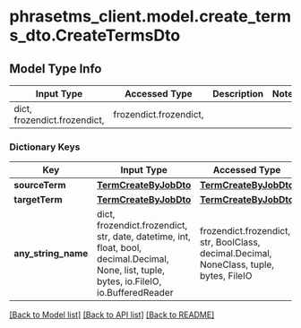 # phrasetms_client.model.create_terms_dto.CreateTermsDto

## Model Type Info

| Input Type                   | Accessed Type          | Description | Notes |
| ---------------------------- | ---------------------- | ----------- | ----- |
| dict, frozendict.frozendict, | frozendict.frozendict, |             |

### Dictionary Keys

| Key                 | Input Type                                                                                                                                  | Accessed Type                                                                           | Description                                                        | Notes      |
| ------------------- | ------------------------------------------------------------------------------------------------------------------------------------------- | --------------------------------------------------------------------------------------- | ------------------------------------------------------------------ | ---------- |
| **sourceTerm**      | [**TermCreateByJobDto**](TermCreateByJobDto.md)                                                                                             | [**TermCreateByJobDto**](TermCreateByJobDto.md)                                         |                                                                    |
| **targetTerm**      | [**TermCreateByJobDto**](TermCreateByJobDto.md)                                                                                             | [**TermCreateByJobDto**](TermCreateByJobDto.md)                                         |                                                                    |
| **any_string_name** | dict, frozendict.frozendict, str, date, datetime, int, float, bool, decimal.Decimal, None, list, tuple, bytes, io.FileIO, io.BufferedReader | frozendict.frozendict, str, BoolClass, decimal.Decimal, NoneClass, tuple, bytes, FileIO | any string name can be used but the value must be the correct type | [optional] |

[[Back to Model list]](../../README.md#documentation-for-models) [[Back to API list]](../../README.md#documentation-for-api-endpoints) [[Back to README]](../../README.md)

